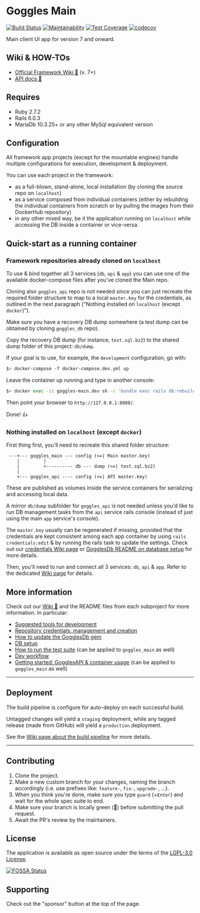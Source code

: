 # Goggles Main

[![Build Status](https://steveoro.semaphoreci.com/badges/goggles_main/branches/main.svg?style=shields)](https://steveoro.semaphoreci.com/projects/goggles_main)
[![Maintainability](https://api.codeclimate.com/v1/badges/5179d7eefd4cd93bfba1/maintainability)](https://codeclimate.com/github/steveoro/goggles_main/maintainability)
[![Test Coverage](https://api.codeclimate.com/v1/badges/5179d7eefd4cd93bfba1/test_coverage)](https://codeclimate.com/github/steveoro/goggles_main/test_coverage)
[![codecov](https://codecov.io/gh/steveoro/goggles_main/branch/main/graph/badge.svg?token=47SXT4CXGP)](https://codecov.io/gh/steveoro/goggles_main)


Main client UI app for version 7 and onward.


## Wiki & HOW-TOs

- [Official Framework Wiki :link:](https://github.com/steveoro/goggles_db/wiki) (v. 7+)
- [API docs  :link:](https://github.com/steveoro/goggles_api#goggles-api-readme)



## Requires

- Ruby 2.7.2
- Rails 6.0.3
- MariaDb 10.3.25+ or any other MySql equivalent version


## Configuration

All framework app projects (except for the mountable engines) handle multiple configurations for execution, development & deployment.

You can use each project in the framework:

- as a full-blown, stand-alone, local installation (by cloning the source repo on `localhost`)
- as a service composed from individual containers (either by rebuilding the individual containers from scratch or by pulling the images from their DockerHub repository)
- in any other mixed way, be it the application running on `localhost` while accessing the DB inside a container or vice-versa.


## Quick-start as a running container

### Framework repositories already cloned on `localhost`

To use & bind together all 3 services (`db`, `api` & `app`) you can use one of the available docker-compose files after you've cloned the Main repo.

Cloning also `goggles_api` repo is not needed since you can just recreate the required folder structure to map to a local `master.key` for the credentials, as outlined in the next paragraph ("Nothing installed on `localhost` (except `docker`)").

Make sure you have a recovery DB dump somewhere (a test dump can be obtained by cloning `goggles_db` repo).

Copy the recovery DB dump (for instance, `test.sql.bz2`) to the shared dump folder of this project: `db/dump`.

If your goal is to use, for example, the `development` configuration, go with:

```bash
$> docker-compose -f docker-compose.dev.yml up
```

Leave the container up running and type in another console:

```bash
$> docker exec -it goggles-main.dev sh -c 'bundle exec rails db:rebuild from=test to=development'
```

Then point your browser to `http://127.0.0.1:8080/`.

Done! :+1:


### Nothing installed on `localhost` (except `docker`)

First thing first, you'll need to recreate this shared folder structure:

```
 ---+--- goggles_main --- config (<=| Main master.key)
    |         |
    |         +---------- db --- dump (<=| test.sql.bz2)
    |
    +--- goggles_api ---- config (<=| API master.key)
```

These are published as volumes inside the service containers for serializing and accessing local data.

A mirror `db/dump` subfolder for `goggles_api` is not needed unless you'd like to run DB management tasks from the `api` service rails console (instead of just using the main `app` service's console).

The `master.key` usually can be regenerated if missing, provided that the credentials are kept consistent among each app container by using `rails credentials:edit` & by running the rails task to update the settings.
Check out our [credentials Wiki page](https://github.com/steveoro/goggles_db/wiki/HOWTO-dev-Goggles_credentials) or [GogglesDb README on database setup](https://github.com/steveoro/goggles_db#database-setup) for more details.

Then, you'll need to run and connect all 3 services: `db`, `api` & `app`.
Refer to the dedicated [Wiki page](https://github.com/steveoro/goggles_db/wiki/HOWTO-dev-docker_usage_for_GogglesApi#how-to-docker-usage-with-gogglesapi-as-example) for details.



## More information

Check out our [Wiki :link:](https://github.com/steveoro/goggles_db/wiki) and the README files from each subproject for more information. In particular:

- [Suggested tools for development](https://github.com/steveoro/goggles_api#suggested-tools)
- [Repository credentials: management and creation](https://github.com/steveoro/goggles_db/wiki/HOWTO-dev-Goggles_credentials)
- [How to update the GogglesDb gem](https://github.com/steveoro/goggles_api#source-dependencies--how-to-update-gogglesdb)
- [DB setup](https://github.com/steveoro/goggles_db#database-setup)
- [How to run the test suite](https://github.com/steveoro/goggles_api#how-to-run-the-test-suite) (can be applied to `goggles_main` as well)
- [Dev workflow](https://github.com/steveoro/goggles_api#dev-workflow-for-contributors)
- [Getting started: GogglesAPI & container usage](https://github.com/steveoro/goggles_db/wiki/HOWTO-dev-docker_usage_for_GogglesApi#getting-started-setup-and-usage-as-a-composed-docker-service) (can be applied to `goggles_main` as well)


* * *


## Deployment

The build pipeline is configure for auto-deploy on each successful build.

Untagged changes will yield a `staging` deployment, while any tagged release (made from GitHub) will yield a `production` deployment.

See the [Wiki page about the build pipeline](https://github.com/steveoro/goggles_db/wiki/HOWTO-devops-build_pipeline_setup) for more details.


* * *


## Contributing
1. Clone the project.
2. Make a new custom branch for your changes, naming the branch accordingly (i.e. use prefixes like: `feature-`, `fix-`, `upgrade-`, ...).
3. When you think you're done, make sure you type `guard` (+`Enter`) and wait for the whole spec suite to end.
4. Make sure your branch is locally green (:green_heart:) before submitting the pull request.
5. Await the PR's review by the maintainers.


## License
The application is available as open source under the terms of the [LGPL-3.0 License](https://opensource.org/licenses/LGPL-3.0).

[![FOSSA Status](https://app.fossa.com/api/projects/git%2Bgithub.com%2Fsteveoro%2Fgoggles_main.svg?type=large)](https://app.fossa.com/projects/git%2Bgithub.com%2Fsteveoro%2Fgoggles_main?ref=badge_large)


## Supporting

Check out the "sponsor" button at the top of the page.
